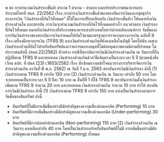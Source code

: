 พ
ขอ
การคำนวณเงินสำรองขั้นต่ำ
คำถาม
1
คําถาม - คําตอบ แนบท้ายประกาศธนาคารแห่งประเทศไทยที่ สนส. 22/2562
เรื่อง การดำรงเงินสำรองขั้นต่ำของสถาบันการเงินและกลุ่มธุรกิจทางการเงิน
“เงินสํารองที่กันไว้ทั้งหมด” ที่ใช้ในการเปรียบเทียบกับ
เงินสํารองขั้นต่ำา ให้หมายถึงเงินสํารองส่วนใด และสถาบัน
การเงินจะคํานวณเงินสำรองที่กันไว้ทั้งหมดอย่างไร
แนวคำตอบ
เงินสํารองที่กันไว้ทั้งหมด หมายถึงเงินสำรองที่ประกาศธนาคารแห่งประเทศไทยว่าด้วยหลักเกณฑ์การ
จัดชั้นและการกันเงินสํารองของสถาบันการเงินกำหนดให้กันไว้ตามมาตรฐานการรายงานทางการเงิน
ฉบับที่ 9 เรื่อง เครื่องมือทางการเงิน (TFRS 9) และเงินสำรองส่วนเกินที่ยังคงเหลือในบัญชี โดยให้นับ
เฉพาะเงินสำรองส่วนที่กันไว้สำหรับสินทรัพย์และรายการนอกงบดุลที่ไม่ด้อยคุณภาพตามนิยามที่กำหนด
ในประกาศฉบับนี้ (สนส.22/2562)
ตัวอย่าง กรณีที่สถาบันการเงินมีเงินสำรองส่วนเกิน ณ วันแรกที่ถือปฏิบัติตาม TFRS 9 และทยอยลด
เงินสำรองส่วนเกินด้วยวิธีเส้นตรงเป็นระยะเวลา 5 ปี (ตามหนังสือเวียน ธปท. ที่ ฝนส.(23)ว.1603/2562
เรื่อง ซักซ้อมความเข้าใจแนวทางการบริหารจัดการเงินสำรองส่วนเกิน ลงวันที่ 6 พ.ย. 2562)
ณ วันที่ 1 ม.ค. 2563 สถาบันการเงินมีเงินสำรอง ดังนี้
(1) เงินสำรองตาม TFRS 9 เท่ากับ 130 บาท
(2) เงินสำรองส่วนเกิน ณ วันแรก เท่ากับ 50 บาท โดยจะทยอยลดเป็นระยะเวลา 5 ปี ปีละ 10 บาท
ณ
สิ้นปีที่ 1 ที่ใช้ TFRS 9 สถาบันการเงินตั้งเงินสำรองเพิ่มตาม TFRS 9 จำนวน 20 บาท และทยอยลด
เงินสำรองส่วนเกิน จำนวน 10 บาท ทำให้ สถาบันการเงินมีเงินสำรอง ดังนี้
(1) เงินสำรองตาม TFRS 9 เท่ากับ 150 บาท แบ่งเป็นเงินสำรองตามการจัดชั้นของสินทรัพย์ ดังนี้
- สินทรัพย์ที่ไม่มีการเพิ่มขึ้นอย่างมีนัยสำคัญของความเสี่ยงด้านเครดิต (Performing) 10 บาท
- สินทรัพย์ที่มีการเพิ่มขึ้นอย่างมีนัยสำคัญของความเสี่ยงด้านเครดิต
(Under-performing) 30 บาท
- สินทรัพย์ที่มีการด้อยค่าด้านเครดิต (Non-performing) 110 บาท
(2) เงินสำรองส่วนเกิน ณ วันแรก คงเหลือเท่ากับ 40 บาท โดยเป็นเงินสำรองสำหรับสินทรัพย์ที่ไม่มี
การเพิ่มขึ้นอย่างมีนัยสำคัญของความเสี่ยงด้านเครดิต (Performing) ทั้งหมด
